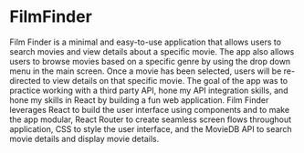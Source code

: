 # FilmFinder
Film Finder is a minimal and easy-to-use application that allows users to search movies and view details about a specific movie. The app also allows users to browse movies based on a specific genre by using the drop down menu in the main screen. Once a movie has been selected, users will be re-directed to view details on that specific movie. The goal of the app was to practice working with a third party API, hone my API integration skills, and hone my skills in React by building a fun web application. Film Finder leverages React to build the user interface using components and to make the app modular, React Router to create seamless screen flows throughout application, CSS to style the user interface, and the MovieDB API to search movie details and display movie details. 
